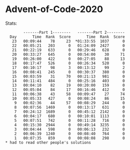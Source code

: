 # Advent-of-Code-2020

Stats:

            -------Part 1--------   -------Part 2--------
      Day       Time  Rank  Score       Time  Rank  Score
       23   00:09:44    78     23  *01:33:55  1037      0
       22   00:05:21   203      0   01:24:09  2427      0
       21   00:22:19   633      0   00:29:46   628      0
       20   00:33:27   645      0   00:54:00    30     71
       19   00:26:00   422      0   00:27:05    88     13
       18   00:17:47   526      0   00:26:34   520      0
       17   00:10:17    98      3   00:13:12    99      2
       16   00:08:41   245      0   00:30:37   380      0
       15   00:03:59    31     70   00:21:13   981      0
       14   00:11:41   484      0   00:25:16   403      0
       13   00:04:10    82     19   00:20:00   159      0
       12   00:05:04    84     17   00:16:46   412      0
       11   00:06:38    43     58   00:09:47    27     74
       10   00:05:33   427      0   00:08:24    86     15
        9   00:02:36    44     57   00:08:29   244      0
        8   00:07:56  1469      0   00:13:17   631      0
        7   00:24:12  1689      0   00:45:12  2142      0
        6   00:04:17   680      0   00:10:01  1113      0
        5   00:07:51   742      0   00:11:28   716      0
        4   00:15:30  2944      0   00:49:14  3235      0
        3   00:04:44   598      0   00:06:13   232      0
        2   00:06:39  1240      0   00:08:40   764      0
        1   00:07:35   859      0   00:08:08   298      0     
    * had to read other people's solutions
